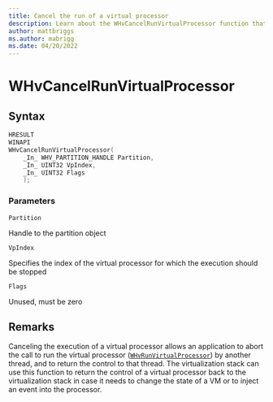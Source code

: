 ```yaml
---
title: Cancel the run of a virtual processor
description: Learn about the WHvCancelRunVirtualProcessor function that cancels the call to run a virtual processor.
author: mattbriggs
ms.author: mabrigg
ms.date: 04/20/2022
---
```


# WHvCancelRunVirtualProcessor

## Syntax

```C
HRESULT
WINAPI
WHvCancelRunVirtualProcessor(
    _In_ WHV_PARTITION_HANDLE Partition,
    _In_ UINT32 VpIndex,
    _In_ UINT32 Flags
    );
```

### Parameters

`Partition`

Handle to the partition object

`VpIndex`

Specifies the index of the virtual processor for which the execution should be stopped

`Flags`

Unused, must be zero 

## Remarks

Canceling the execution of a virtual processor allows an application to abort the call to run the virtual processor ([`WHvRunVirtualProcessor`](WHvRunVirtualProcessor.md)) by another thread, and to return the control to that thread. The virtualization stack can use this function to return the control of a virtual processor back to the virtualization stack in case it needs to change the state of a VM or to inject an event into the processor. 
